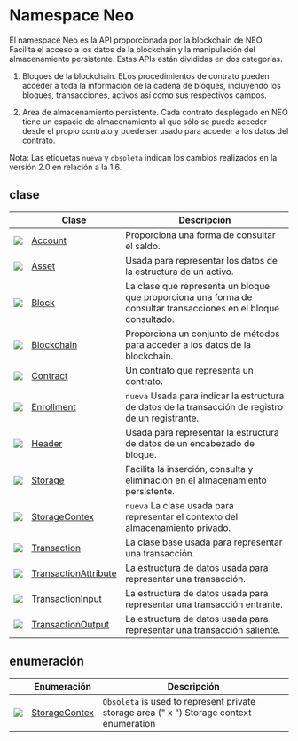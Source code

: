 # Namespace Neo

El namespace Neo es la API proporcionada por la blockchain de NEO. Facilita el acceso a los datos de la blockchain y la manipulación del almacenamiento persistente. Estas APIs están divididas en dos categorías.

1. Bloques de la blockchain. ELos procedimientos de contrato pueden acceder a toda la información de la cadena de bloques, incluyendo los bloques, transacciones, activos así como sus respectivos campos.

2. Area de almacenamiento persistente. Cada contrato desplegado en NEO tiene un espacio de almacenamiento al que sólo se puede acceder desde el propio contrato y puede ser usado para acceder a los datos del contrato.

Nota: Las etiquetas `nueva` y `obsoleta` indican los cambios realizados en la versión 2.0 en relación a la 1.6.

## clase

| | Clase | Descripción |
| ---------------------------------------- | ---------------------------------------- | ---------------------- |
| ![](https://i-msdn.sec.s-msft.com/dynimg/IC29808.jpeg) | [Account](AntShares/Account.md)          | Proporciona una forma de consultar el saldo.      |
| ![](https://i-msdn.sec.s-msft.com/dynimg/IC29808.jpeg) | [Asset](AntShares/Asset.md)              | Usada para representar los datos de la estructura de un activo.        |
| ![](https://i-msdn.sec.s-msft.com/dynimg/IC29808.jpeg) | [Block](AntShares/Block.md)              | La clase que representa un bloque que proporciona una forma de consultar transacciones en el bloque consultado.  |
| ![](https://i-msdn.sec.s-msft.com/dynimg/IC29808.jpeg) | [Blockchain](AntShares/Blockchain.md)    | Proporciona un conjunto de métodos para acceder a los datos de la blockchain. |
| ![](https://i-msdn.sec.s-msft.com/dynimg/IC29808.jpeg) | [Contract](AntShares/Contract.md)        | Un contrato que representa un contrato.                |
| ![](https://i-msdn.sec.s-msft.com/dynimg/IC29808.jpeg) | [Enrollment](AntShares/Enrollment.md)    | `nueva` Usada para indicar la estructura de datos de la transacción de registro de un registrante. |
| ![](https://i-msdn.sec.s-msft.com/dynimg/IC29808.jpeg) | [Header](AntShares/Header.md)            | Usada para representar la estructura de datos de un encabezado de bloque.          |
| ![](https://i-msdn.sec.s-msft.com/dynimg/IC29808.jpeg) | [Storage](AntShares/Storage.md)          | Facilita la inserción, consulta y eliminación en el almacenamiento persistente.  |
| ![](https://i-msdn.sec.s-msft.com/dynimg/IC29808.jpeg) | [StorageContex](AntShares/StorageContex.md) | `nueva` La clase usada para representar el contexto del almacenamiento privado.  |
| ![](https://i-msdn.sec.s-msft.com/dynimg/IC29808.jpeg) | [Transaction](AntShares/Transaction.md)  |  La clase base usada para representar una transacción.           |
| ![](https://i-msdn.sec.s-msft.com/dynimg/IC29808.jpeg) | [TransactionAttribute](AntShares/TransactionAttribute.md) | La estructura de datos usada para representar una transacción.         |
| ![](https://i-msdn.sec.s-msft.com/dynimg/IC29808.jpeg) | [TransactionInput](AntShares/TransactionInput.md) | La estructura de datos usada para representar una transacción entrante.        |
| ![](https://i-msdn.sec.s-msft.com/dynimg/IC29808.jpeg) | [TransactionOutput](AntShares/TransactionOutput.md) | La estructura de datos usada para representar una transacción saliente. |

## enumeración

|  | Enumeración | Descripción |
| ---------------------------------------- | ---------------------------------------- | ----------------------- |
| ![](https://i-msdn.sec.s-msft.com/dynimg/IC134134.jpeg) | [StorageContex](AntShares/StorageContex2.md) | `Obsoleta` is used to represent private storage area (" x ") Storage context enumeration
